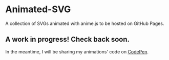 # Animated-SVG
A collection of SVGs animated with anime.js to be hosted on GitHub Pages. 

## A work in progress! Check back soon.
In the meantime, I will be sharing my animations' code on [CodePen](https://codepen.io/Code-Nit-Whit).